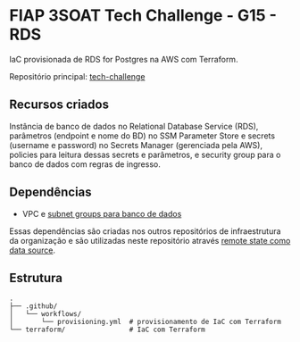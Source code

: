 # FIAP 3SOAT Tech Challenge - G15 - RDS

IaC provisionada de RDS for Postgres na AWS com Terraform.

Repositório principal: [tech-challenge](https://github.com/FIAP-3SOAT-G15/tech-challenge)

## Recursos criados

Instância de banco de dados no Relational Database Service (RDS), parâmetros (endpoint e nome do BD) no SSM Parameter Store e secrets (username e password) no Secrets Manager (gerenciada pela AWS), policies para leitura dessas secrets e parâmetros, e security group para o banco de dados com regras de ingresso.

## Dependências

- VPC e [subnet groups para banco de dados](https://docs.aws.amazon.com/AmazonRDS/latest/UserGuide/USER_VPC.WorkingWithRDSInstanceinaVPC.html#USER_VPC.Subnets)

Essas dependências são criadas nos outros repositórios de infraestrutura da organização e são utilizadas neste repositório através [remote state como data source](https://developer.hashicorp.com/terraform/language/state/remote-state-data).

## Estrutura

```text
.
├── .github/
│   └── workflows/
│       └── provisioning.yml  # provisionamento de IaC com Terraform
└── terraform/                # IaC com Terraform
```

